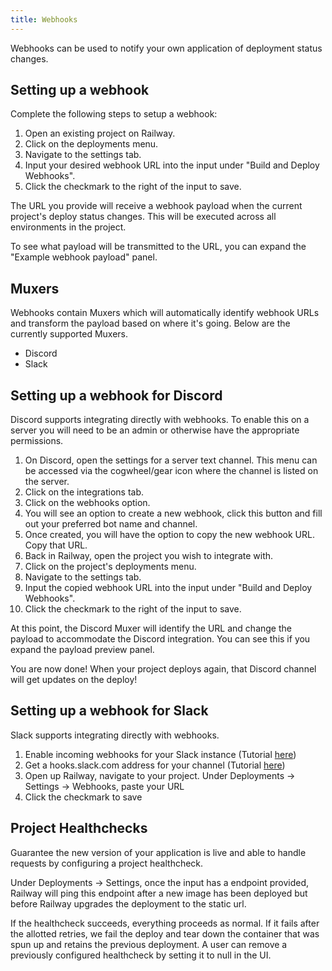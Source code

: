 ```yaml
---
title: Webhooks
---
```


Webhooks can be used to notify your own application of deployment status changes.

<NextImage src="https://res.cloudinary.com/railway/image/upload/v1631917802/docs/webhooks_nslim0.png"
alt="Screenshot of Webhooks Menu"
layout="responsive"
width={823} height={324} quality={80} />

## Setting up a webhook

Complete the following steps to setup a webhook:

1. Open an existing project on Railway.
2. Click on the deployments menu.
3. Navigate to the settings tab.
4. Input your desired webhook URL into the input under "Build and Deploy Webhooks".
5. Click the checkmark to the right of the input to save.

The URL you provide will receive a webhook payload when the current project's deploy status changes. This will be executed across all environments in the project.

To see what payload will be transmitted to the URL, you can expand the "Example webhook payload" panel.

## Muxers

Webhooks contain Muxers which will automatically identify webhook URLs and transform the payload based on where it's going. Below are the currently supported Muxers.

- Discord
- Slack

## Setting up a webhook for Discord

Discord supports integrating directly with webhooks. To enable this on a server you will need to be an admin or otherwise have the appropriate permissions.

1. On Discord, open the settings for a server text channel. This menu can be accessed via the cogwheel/gear icon where the channel is listed on the server.
2. Click on the integrations tab.
3. Click on the webhooks option.
4. You will see an option to create a new webhook, click this button and fill out your preferred bot name and channel.
5. Once created, you will have the option to copy the new webhook URL. Copy that URL.
6. Back in Railway, open the project you wish to integrate with.
7. Click on the project's deployments menu.
8. Navigate to the settings tab.
9. Input the copied webhook URL into the input under "Build and Deploy Webhooks".
10. Click the checkmark to the right of the input to save.

At this point, the Discord Muxer will identify the URL and change the payload to accommodate the Discord integration. You can see this if you expand the payload preview panel.

You are now done! When your project deploys again, that Discord channel will get updates on the deploy!

## Setting up a webhook for Slack

Slack supports integrating directly with webhooks.

1. Enable incoming webhooks for your Slack instance (Tutorial [here](https://api.slack.com/messaging/webhooks#enable_webhooks))
2. Get a hooks.slack.com address for your channel (Tutorial [here](https://api.slack.com/messaging/webhooks#create_a_webhook))
3. Open up Railway, navigate to your project. Under Deployments -> Settings -> Webhooks, paste your URL
4. Click the checkmark to save

## Project Healthchecks

<NextImage 
src="https://res.cloudinary.com/railway/image/upload/v1636427657/docs/healthchecks_xov2f5.png"
alt="Screenshot of Healthchecks"
layout="intrinsic"
width={967} height={694} quality={80} />

Guarantee the new version of your application is live and able to handle requests by configuring a project healthcheck.

Under Deployments → Settings, once the input has a endpoint provided, Railway will ping this endpoint after a new image has been deployed but before Railway upgrades the deployment to the static url.

If the healthcheck succeeds, everything proceeds as normal. If it fails after the allotted retries, we fail the deploy and tear down the container that was spun up and retains the previous deployment. A user can remove a previously configured healthcheck by setting it to null in the UI.
